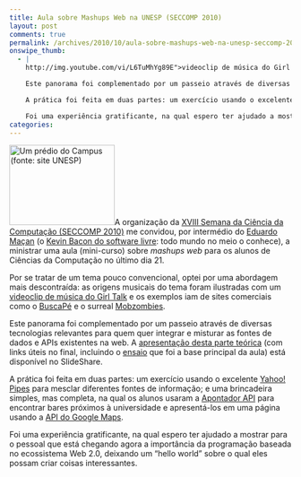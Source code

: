 ```yaml
---
title: Aula sobre Mashups Web na UNESP (SECCOMP 2010)
layout: post
comments: true
permalink: /archives/2010/10/aula-sobre-mashups-web-na-unesp-seccomp-2010.html
onswipe_thumb:
  - |
    http://img.youtube.com/vi/L6TuMhYg89E">videoclip de música do Girl Talk</a> e os exemplos iam de sites comerciais como o <a href="http://www.buscape.com.br">BuscaPé</a> e o surreal <a href="http://play.mobzombies.com/">Mobzombies</a>.

    Este panorama foi complementado por um passeio através de diversas tecnologias relevantes para quem quer integrar e misturar as fontes de dados e APIs existentes na web. A <a href="http://www.slideshare.net/chesterbr/mashups-criando-valor-na-web-20">apresentação desta parte teórica</a> (com links úteis no final, incluindo o <a href="http://www.ibm.com/developerworks/xml/library/x-mashups.html">ensaio</a> que foi a base principal da aula) está disponível no SlideShare.

    A prática foi feita em duas partes: um exercício usando o excelente <a href="http://pipes.yahoo.com/pipes/">Yahoo! Pipes</a> para mesclar diferentes fontes de informação; e uma brincadeira simples, mas completa, na qual os alunos usaram a <a href="http://api.apontador.com.br">Apontador API</a> para encontrar bares próximos à universidade e apresentá-los em uma página usando a <a href="http://code.google.com/intl/pt-BR/apis/maps/documentation/javascript/basics.html">API do Google Maps</a>.

    Foi uma experiência gratificante, na qual espero ter ajudado a mostrar para o pessoal que está chegando agora a importância da programação baseada no ecossistema Web 2.0, deixando um "hello world" sobre o qual eles possam criar coisas interessantes./0.jpg
categories:
---
```

[<img src="//chester.me/wp-content/uploads/2010/10/computacao_unesp.jpg" alt="Um prédio do Campus (fonte: site UNESP)" title="Um prédio do Campus (fonte: site UNESP)" width="188" height="143" class="alignleft size-full wp-image-4671" />][1]A organização da [XVIII Semana da Ciência da Computação (SECCOMP 2010)][2] me convidou, por intermédio do [Eduardo Maçan][3] (o [Kevin Bacon do software livre][4]: todo mundo no meio o conhece), a ministrar uma aula (mini-curso) sobre *mashups web* para os alunos de Ciências da Computação no último dia 21.

Por se tratar de um tema pouco convencional, optei por uma abordagem mais descontraída: as origens musicais do tema foram ilustradas com um [videoclip de música do Girl Talk][5] e os exemplos iam de sites comerciais como o [BuscaPé][6] e o surreal [Mobzombies][8].

Este panorama foi complementado por um passeio através de diversas tecnologias relevantes para quem quer integrar e misturar as fontes de dados e APIs existentes na web. A [apresentação desta parte teórica][9] (com links úteis no final, incluindo o [ensaio][10] que foi a base principal da aula) está disponível no SlideShare.

A prática foi feita em duas partes: um exercício usando o excelente [Yahoo! Pipes][11] para mesclar diferentes fontes de informação; e uma brincadeira simples, mas completa, na qual os alunos usaram a [Apontador API][12] para encontrar bares próximos à universidade e apresentá-los em uma página usando a [API do Google Maps][13].

Foi uma experiência gratificante, na qual espero ter ajudado a mostrar para o pessoal que está chegando agora a importância da programação baseada no ecossistema Web 2.0, deixando um &#8220;hello world&#8221; sobre o qual eles possam criar coisas interessantes.

 [1]: http://www.rc.unesp.br/igce/demac/computacao/
 [2]: http://www.rc.unesp.br/seccomp/
 [3]: http://eduardo.macan.eng.br/
 [4]: http://pt.wikipedia.org/wiki/Teoria_dos_seis_graus_de_separa%C3%A7%C3%A3o
 [5]: http://www.youtube.com/watch?v=L6TuMhYg89E
 [6]: http://www.buscape.com.br
 [8]: http://play.mobzombies.com/
 [9]: http://www.slideshare.net/chesterbr/mashups-criando-valor-na-web-20
 [10]: http://www.ibm.com/developerworks/xml/library/x-mashups.html
 [11]: http://pipes.yahoo.com/pipes/
 [12]: http://api.apontador.com.br
 [13]: http://code.google.com/intl/pt-BR/apis/maps/documentation/javascript/basics.html
